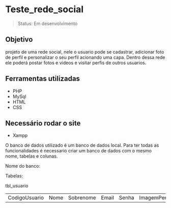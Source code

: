 # Teste_rede_social

> Status: Em desenvolvimento

## Objetivo
 projeto de uma rede social, nele o usuario pode se cadastrar, adicionar foto de perfil e personalizar o seu perfil acionando uma capa. Dentro dessa rede ele poderá postar fotos e videos e visitar perfis de outros usuarios.
 
 ## Ferramentas utilizadas 
 
 + PHP
 + MySql
 + HTML
 + CSS

## Necessário rodar o site

 + Xampp
 
O banco de dados utilizado é um banco de dados local. Para ter todas as funcionalidades é necessario criar um banco de dados com o mesmo nome, tabelas e colunas.

Nome do banco:


Tabelas: 
 
 tbl_usuario
 <table>
 <tr>

   <td>CodigoUsuario</td>
   <td>Nome</td>
   <td>Sobrenome</td>
   <td>Email</td>
   <td>Senha</td>
   <td>ImagemPerfil</td>
   <td>ImagemCapa</td>

 </tr>
 </table>
